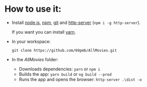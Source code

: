 # How to use it:

* Install [node.js](https://www.npmjs.com/get-npm), [npm](https://www.npmjs.com/get-npm), [git](https://git-scm.com/downloads) and [http-server](https://github.com/indexzero/http-server) (`npm i -g http-server`). 

  If you want you can install [yarn](https://yarnpkg.com/en/docs/install).

* In your workspace: 

  `git clone https://github.com/69pmb/AllMovies.git`

* In the _AllMovies_ folder:

  * Downloads dependencies: `yarn` or `npm i`
  * Builds the app: `yarn build` or `ng build --prod`
  * Runs the app and opens the browser: `http-server .\dist -o`

